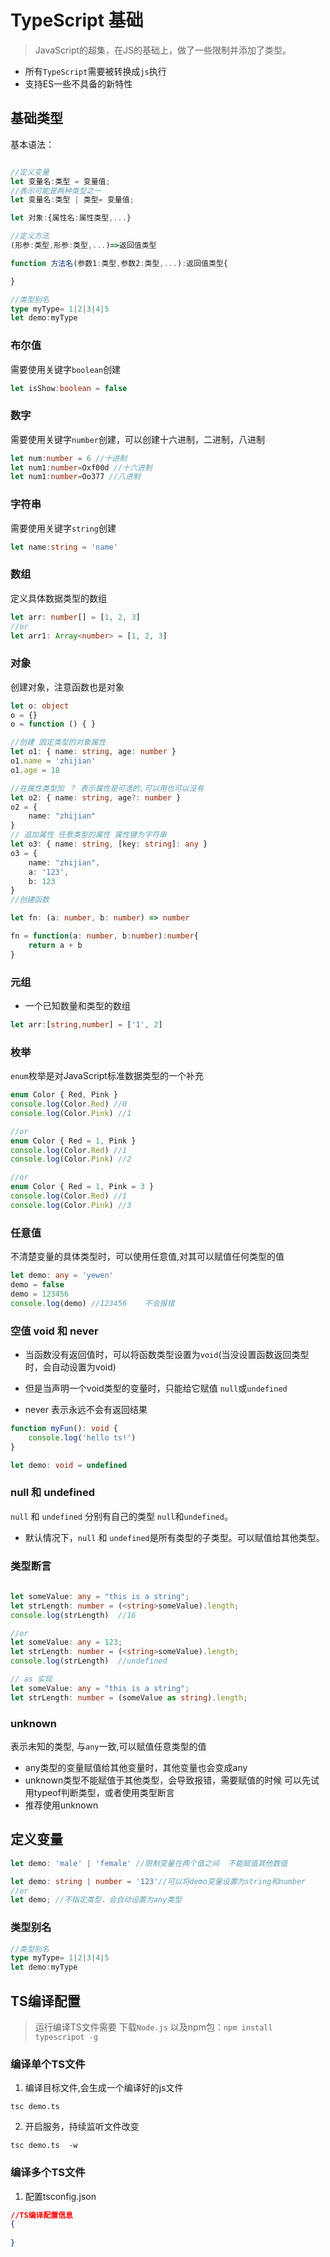 # TypeScript 基础
> JavaScript的超集，在JS的基础上，做了一些限制并添加了类型。
- 所有`TypeScript`需要被转换成`js`执行
- 支持ES一些不具备的新特性

## 基础类型
基本语法：
```ts

//定义变量
let 变量名:类型 = 变量值;
//表示可能是两种类型之一
let 变量名:类型 | 类型= 变量值;

let 对象:{属性名:属性类型,...}

//定义方法
(形参:类型,形参:类型,...)=>返回值类型

function 方法名(参数1:类型,参数2:类型,...):返回值类型{

}

//类型别名
type myType= 1|2|3|4|5
let demo:myType
```


### 布尔值
需要使用关键字`boolean`创建
```ts
let isShow:boolean = false
```
### 数字
需要使用关键字`number`创建，可以创建十六进制，二进制，八进制
```ts
let num:number = 6 //十进制
let num1:number=Oxf00d //十六进制
let num1:number=Oo377 //八进制
```
### 字符串
需要使用关键字`string`创建
```ts
let name:string = 'name' 
```

### 数组
定义具体数据类型的数组
```ts
let arr: number[] = [1, 2, 3]
//or
let arr1: Array<number> = [1, 2, 3]
```
### 对象
创建对象，注意函数也是对象

```ts
let o: object
o = {}
o = function () { }

//创建 固定类型的对象属性 
let o1: { name: string, age: number }
o1.name = 'zhijian'
o1.age = 18

//在属性类型加 ？ 表示属性是可选的,可以用也可以没有
let o2: { name: string, age?: number }
o2 = {
    name: "zhijian"
}
// 追加属性 任意类型的属性 属性键为字符串
let o3: { name: string, [key: string]: any }
o3 = {
    name: "zhijian",
    a: '123',
    b: 123
}
//创建函数

let fn: (a: number, b: number) => number

fn = function(a: number, b:number):number{
    return a + b
}
```
### 元组
-   一个已知数量和类型的数组
```ts
let arr:[string,number] = ['1', 2]
```

### 枚举
`enum`枚举是对JavaScript标准数据类型的一个补充
```ts
enum Color { Red, Pink }
console.log(Color.Red) //0
console.log(Color.Pink) //1

//or
enum Color { Red = 1, Pink }
console.log(Color.Red) //1
console.log(Color.Pink) //2

//or
enum Color { Red = 1, Pink = 3 }
console.log(Color.Red) //1
console.log(Color.Pink) //3
```

### 任意值
不清楚变量的具体类型时，可以使用任意值,对其可以赋值任何类型的值
```ts
let demo: any = 'yewen'
demo = false
demo = 123456
console.log(demo) //123456    不会报错
```

### 空值 void 和 never
- 当函数没有返回值时，可以将函数类型设置为`void`(当没设置函数返回类型时，会自动设置为void)
- 但是当声明一个void类型的变量时，只能给它赋值 `null`或`undefined`

- never 表示永远不会有返回结果
```ts
function myFun(): void {
    console.log('hello ts!')
}

let demo: void = undefined
```
### null 和 undefined
`null` 和 `undefined` 分别有自己的类型 `null`和`undefined`。
-   默认情况下，`null` 和 `undefined`是所有类型的子类型。可以赋值给其他类型。

### 类型断言
```ts
 
let someValue: any = "this is a string";
let strLength: number = (<string>someValue).length;
console.log(strLength)  //16

//or  
let someValue: any = 123;
let strLength: number = (<string>someValue).length;
console.log(strLength)  //undefined

// as 实现
let someValue: any = "this is a string";
let strLength: number = (someValue as string).length;
```
### unknown 
表示未知的类型, 与`any`一致,可以赋值任意类型的值
-   any类型的变量赋值给其他变量时，其他变量也会变成any
-   unknown类型不能赋值于其他类型，会导致报错，需要赋值的时候 可以先试用typeof判断类型，或者使用类型断言
-   推荐使用unknown
## 定义变量
```ts
let demo: 'male' | 'female' //限制变量在两个值之间  不能赋值其他数值 

let demo: string | number = '123'//可以将demo变量设置为string和number
//or 
let demo; //不指定类型，会自动设置为any类型
```
###  类型别名
```ts
//类型别名
type myType= 1|2|3|4|5
let demo:myType
```

## TS编译配置
>   运行编译TS文件需要 下载`Node.js` 以及npm包：`npm install typescripot -g`

### 编译单个TS文件
1. 编译目标文件,会生成一个编译好的js文件
```shell
tsc demo.ts  
```
2. 开启服务，持续监听文件改变
```shell
tsc demo.ts  -w
```
### 编译多个TS文件
1. 配置tsconfig.json
```json
//TS编译配置信息
{
    
}
```